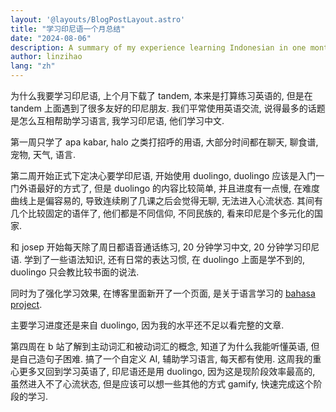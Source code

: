```yaml
---
layout: '@layouts/BlogPostLayout.astro'
title: "学习印尼语一个月总结"
date: "2024-08-06"
description: A summary of my experience learning Indonesian in one month, discussing the challenges and achievements, and providing insights into the learning process.
author: linzihao
lang: "zh"
---
```


为什么我要学习印尼语, 上个月下载了 tandem, 本来是打算练习英语的, 但是在 tandem 上面遇到了很多友好的印尼朋友.
我们平常使用英语交流, 说得最多的话题是怎么互相帮助学习语言, 我学习印尼语, 他们学习中文.

第一周只学了 apa kabar, halo 之类打招呼的用语, 大部分时间都在聊天, 聊食谱, 宠物, 天气, 语言.

第二周开始正式下定决心要学印尼语, 开始使用 duolingo, duolingo 应该是入门一门外语最好的方式了, 但是 duolingo 的内容比较简单,
并且进度有一点慢, 在难度曲线上是偏容易的, 导致连续刷了几课之后会觉得无聊, 无法进入心流状态.
其间有几个比较固定的语伴了, 他们都是不同信仰, 不同民族的, 看来印尼是个多元化的国家.

和 josep 开始每天除了周日都语音通话练习, 20 分钟学习中文, 20 分钟学习印尼语.
学到了一些语法知识, 还有日常的表达习惯, 在 duolingo 上面是学不到的, duolingo 只会教比较书面的说法.

同时为了强化学习效果, 在博客里面新开了一个页面, 是关于语言学习的 [bahasa project](/bahasa/bahasa_project).

主要学习进度还是来自 duolingo, 因为我的水平还不足以看完整的文章.

第四周在 b 站了解到主动词汇和被动词汇的概念, 知道了为什么我能听懂英语, 但是自己造句子困难.
搞了一个自定义 AI, 辅助学习语言, 每天都有使用. 
这周我的重心更多又回到学习英语了, 印尼语还是用 duolingo, 因为这是现阶段效率最高的, 虽然进入不了心流状态, 但是应该可以想一些其他的方式 gamify, 快速完成这个阶段的学习.